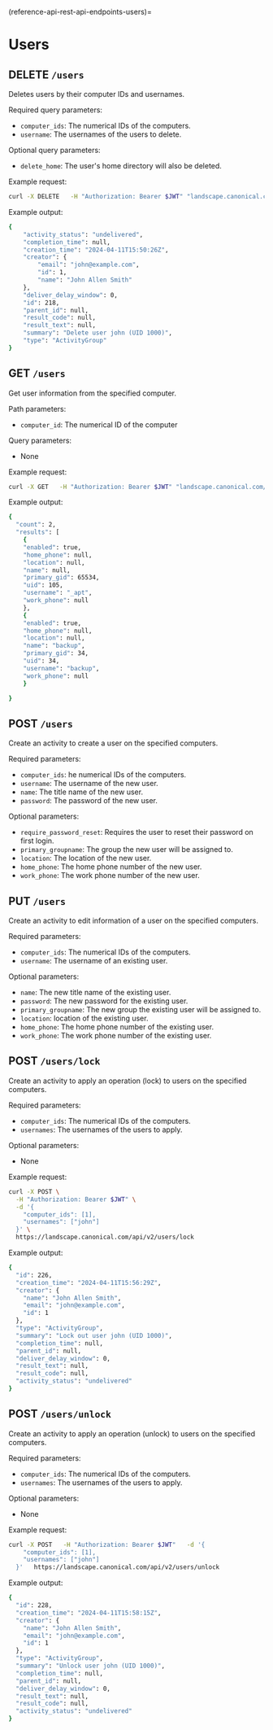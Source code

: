 (reference-api-rest-api-endpoints-users)=
# Users

## DELETE `/users`

Deletes users by their computer IDs and usernames.

Required query parameters:

- `computer_ids`: The numerical IDs of the computers.
- `username`: The usernames of the users to delete.

Optional query parameters:

- `delete_home`: The user's home directory will also be deleted.

Example request:
```bash
curl -X DELETE   -H "Authorization: Bearer $JWT" "landscape.canonical.comapi/users?computer_ids=1&usernames=john"
```

Example output:
```bash
{
	"activity_status": "undelivered",
	"completion_time": null,
	"creation_time": "2024-04-11T15:50:26Z",
	"creator": {
    	"email": "john@example.com",
    	"id": 1,
    	"name": "John Allen Smith"
	},
	"deliver_delay_window": 0,
	"id": 218,
	"parent_id": null,
	"result_code": null,
	"result_text": null,
	"summary": "Delete user john (UID 1000)",
	"type": "ActivityGroup"
}
```

## GET `/users`

Get user information from the specified computer.

Path parameters:

- `computer_id`: The numerical ID of the computer

Query parameters:

- None

Example request:
```bash
curl -X GET   -H "Authorization: Bearer $JWT" "landscape.canonical.com/api/users?computer_id=23"
```

Example output:
```bash
{
  "count": 2,
  "results": [
	{
  	"enabled": true,
  	"home_phone": null,
  	"location": null,
  	"name": null,
  	"primary_gid": 65534,
  	"uid": 105,
  	"username": "_apt",
  	"work_phone": null
	},
	{
  	"enabled": true,
  	"home_phone": null,
  	"location": null,
  	"name": "backup",
  	"primary_gid": 34,
  	"uid": 34,
  	"username": "backup",
  	"work_phone": null
	}

}
```

## POST `/users`

Create an activity to create a user on the specified computers.

Required parameters:

- `computer_ids`: he numerical IDs of the computers.
- `username`: The username of the new user.
- `name`: The title name of the new user.
- `password`: The password of the new user.

Optional parameters:

- `require_password_reset`: Requires the user to reset their password on first login.
- `primary_groupname`: The group the new user will be assigned to.
- `location`: The location of the new user.
- `home_phone`: The home phone number of the new user.
- `work_phone`: The work phone number of the new user.

## PUT `/users`

Create an activity to edit information of a user on the specified computers.

Required parameters:

- `computer_ids`: The numerical IDs of the computers.
- `username`: The username of an existing user.

Optional parameters:

- `name`: The new title name of the existing user.
- `password`: The new password for the existing user.
- `primary_groupname`: The new group the existing user will be assigned to.
- `location`: location of the existing user.
- `home_phone`: The home phone number of the existing user.
- `work_phone`: The work phone number of the existing user.

## POST `/users/lock`

Create an activity to apply an operation (lock) to users on the specified computers.

Required parameters:

- `computer_ids`: The numerical IDs of the computers.
- `usernames`: The usernames of the users to apply.

Optional parameters:

- None

Example request:
```bash
curl -X POST \
  -H "Authorization: Bearer $JWT" \
  -d '{
	"computer_ids": [1],
	"usernames": ["john"]
  }' \
  https://landscape.canonical.com/api/v2/users/lock
```

Example output:
```bash
{
  "id": 226,
  "creation_time": "2024-04-11T15:56:29Z",
  "creator": {
	"name": "John Allen Smith",
	"email": "john@example.com",
	"id": 1
  },
  "type": "ActivityGroup",
  "summary": "Lock out user john (UID 1000)",
  "completion_time": null,
  "parent_id": null,
  "deliver_delay_window": 0,
  "result_text": null,
  "result_code": null,
  "activity_status": "undelivered"
}
```

## POST `/users/unlock`

Create an activity to apply an operation (unlock) to users on the specified computers.

Required parameters:

- `computer_ids`: The numerical IDs of the computers.
- `usernames`: The usernames of the users to apply.

Optional parameters:

- None

Example request:
```bash
curl -X POST   -H "Authorization: Bearer $JWT"   -d '{
	"computer_ids": [1],
	"usernames": ["john"]
  }'   https://landscape.canonical.com/api/v2/users/unlock
```

Example output:
```bash
{
  "id": 228,
  "creation_time": "2024-04-11T15:58:15Z",
  "creator": {
	"name": "John Allen Smith",
	"email": "john@example.com",
	"id": 1
  },
  "type": "ActivityGroup",
  "summary": "Unlock user john (UID 1000)",
  "completion_time": null,
  "parent_id": null,
  "deliver_delay_window": 0,
  "result_text": null,
  "result_code": null,
  "activity_status": "undelivered"
}
```

